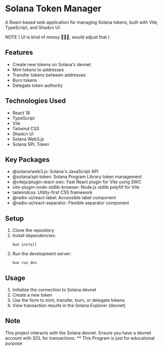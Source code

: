 # Solana Token Manager

A React-based web application for managing Solana tokens, built with Vite, TypeScript, and Shadcn UI. 

NOTE ( UI is kind of messy 🤣🤣🤣, would adjust that )

## Features

- Create new tokens on Solana's devnet
- Mint tokens to addresses
- Transfer tokens between addresses
- Burn tokens
- Delegate token authority

## Technologies Used

- React 18
- TypeScript
- Vite
- Tailwind CSS
- Shadcn UI
- Solana Web3.js
- Solana SPL Token

## Key Packages

- @solana/web3.js: Solana's JavaScript API
- @solana/spl-token: Solana Program Library token management
- @vitejs/plugin-react-swc: Fast React plugin for Vite using SWC
- vite-plugin-node-stdlib-browser: Node.js stdlib polyfill for Vite
- tailwindcss: Utility-first CSS framework
- @radix-ui/react-label: Accessible label component
- @radix-ui/react-separator: Flexible separator component

## Setup

1. Clone the repository
2. Install dependencies:
   ```
   bun install
   ```
3. Run the development server:
   ```
   bun run dev
   ```

## Usage

1. Initialize the connection to Solana devnet
2. Create a new token
3. Use the form to mint, transfer, burn, or delegate tokens
4. View transaction results in the Solana Explorer (devnet)

## Note

This project interacts with the Solana devnet. Ensure you have a devnet account with SOL for transactions.
** This Program is just for educational purpose 

